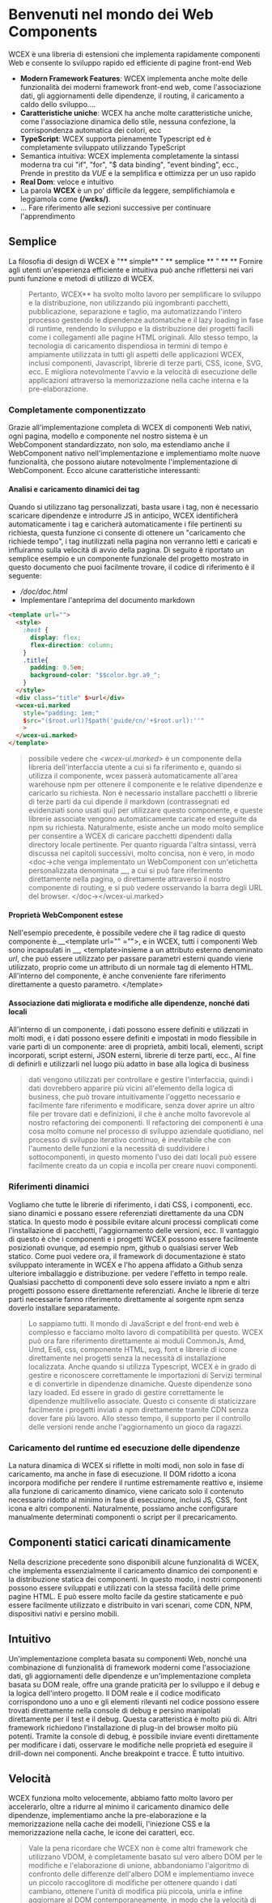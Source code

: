 <!--DESC: {"icon":"explore"} -->
<p align="center"><svg width=8em src="/logo.svg" ></svg></p>

# Benvenuti nel mondo dei Web Components

WCEX è una libreria di estensioni che implementa rapidamente componenti Web e consente lo sviluppo rapido ed efficiente di pagine front-end Web

- **Modern Framework Features**: WCEX implementa anche molte delle funzionalità dei moderni framework front-end web, come l'associazione dati, gli aggiornamenti delle dipendenze, il routing, il caricamento a caldo dello sviluppo....
- **Caratteristiche uniche**: WCEX ha anche molte caratteristiche uniche, come l'associazione dinamica dello stile, nessuna confezione, la corrispondenza automatica dei colori, ecc
- **TypeScript**: WCEX supporta pienamente Typescript ed è completamente sviluppato utilizzando TypeScript
- Semantica intuitiva: WCEX implementa completamente la sintassi moderna tra cui "if", "for", "$ data binding", "event binding", ecc., Prende in prestito da *VUE* e la semplifica e ottimizza per un uso rapido
- **Real Dom**: veloce e intuitivo
- La parola **WCEX** è un po' difficile da leggere, semplifichiamola e leggiamola come **(/wɛks/)**.
- ... Fare riferimento alle sezioni successive per continuare l'apprendimento

## Semplice

La filosofia di design di WCEX è "** simple** " ** semplice ** " ** **
Fornire agli utenti un'esperienza efficiente e intuitiva può anche riflettersi nei vari punti funzione e metodi di utilizzo di WCEX.

> Pertanto, WCEX** ha svolto molto lavoro per semplificare lo sviluppo e la distribuzione, non utilizzando più ingombranti pacchetti, pubblicazione, separazione e taglio, ma automatizzando l'intero processo gestendo le dipendenze automatiche e il lazy loading in fase di runtime, rendendo lo sviluppo e la distribuzione dei progetti facili come i collegamenti alle pagine HTML originali. Allo stesso tempo, la tecnologia di caricamento dispendiosa in termini di tempo è ampiamente utilizzata in tutti gli aspetti delle applicazioni WCEX, inclusi componenti, Javascript, librerie di terze parti, CSS, icone, SVG, ecc. E migliora notevolmente l'avvio e la velocità di esecuzione delle applicazioni attraverso la memorizzazione nella cache interna e la pre-elaborazione.

### Completamente componentizzato

Grazie all'implementazione completa di WCEX di componenti Web nativi, ogni pagina, modello e componente nel nostro sistema è un WebComponent standardizzato, non solo, ma estendiamo anche il WebComponent nativo nell'implementazione e implementiamo molte nuove funzionalità, che possono aiutare notevolmente l'implementazione di WebComponent. Ecco alcune caratteristiche interessanti:

#### Analisi e caricamento dinamici dei tag

Quando si utilizzano tag personalizzati, basta usare i tag, non è necessario scaricare dipendenze e introdurre JS in anticipo, WCEX identificherà automaticamente i tag e caricherà automaticamente i file pertinenti su richiesta, questa funzione ci consente di ottenere un "caricamento che richiede tempo", i tag inutilizzati nella pagina non verranno letti e caricati e influiranno sulla velocità di avvio della pagina. Di seguito è riportato un semplice esempio e un componente funzionale del progetto mostrato in questo documento che puoi facilmente trovare, il codice di riferimento è il seguente:
- _/doc/doc.html_
- Implementare l'anteprima del documento markdown
```html
<template url="">
  <style>
    :host {
      display: flex;
      flex-direction: column;
    }
    .title{
      padding: 0.5em;
      background-color: "$$color.bgr.a9_";
    }
  </style>
  <div class="title" $>url</div>
  <wcex-ui.marked 
    style="padding: 1em;" 
    $src="($root.url)?$path('guide/cn/'+$root.url):''"
    >
  </wcex-ui.marked>
</template>
```

> possibile vedere che _\<wcex-ui.marked\>_ è un componente della libreria dell'interfaccia utente a cui si fa riferimento e, quando si utilizza il componente, wcex passerà automaticamente all'area warehouse npm per ottenere il componente e le relative dipendenze e caricarlo su richiesta. Non è necessario installare pacchetti o librerie di terze parti da cui dipende il markdown (contrassegnati ed evidenziati sono usati qui) per utilizzare questo componente, e queste librerie associate vengono automaticamente caricate ed eseguite da npm su richiesta. Naturalmente, esiste anche un modo molto semplice per consentire a WCEX di caricare pacchetti dipendenti dalla directory locale pertinente. Per quanto riguarda l'altra sintassi, verrà discussa nei capitoli successivi, molto concisa, non è vero, in modo <doc-\>che venga implementato un WebComponent con un'etichetta personalizzata denominata _\_, a cui si può fare riferimento direttamente nella pagina, o direttamente attraverso il nostro componente di routing, e si può vedere osservando la barra degli URL del browser. </doc-\></wcex-ui.marked\>

#### Proprietà WebComponent estese
Nell'esempio precedente, è possibile vedere che il tag radice di questo componente è _\_<template url="" \="">, e in WCEX, tutti i componenti Web sono incapsulati in _\_, <template\>insieme a un attributo esterno denominato _url_, che può essere utilizzato per passare parametri esterni quando viene utilizzato, proprio come un attributo di un normale tag di elemento HTML. All'interno del componente, è anche conveniente fare riferimento direttamente a questo parametro. </template\></template>


#### Associazione dati migliorata e modifiche alle dipendenze, nonché dati locali
All'interno di un componente, i dati possono essere definiti e utilizzati in molti modi, e i dati possono essere definiti e impostati in modo flessibile in varie parti di un componente: aree di proprietà, ambiti locali, elementi, script incorporati, script esterni, JSON esterni, librerie di terze parti, ecc., Al fine di definirli e utilizzarli nel luogo più adatto in base alla logica di business
> dati vengono utilizzati per controllare e gestire l'interfaccia, quindi i dati dovrebbero apparire più vicini all'elemento della logica di business, che può trovare intuitivamente l'oggetto necessario e facilmente fare riferimento e modificare, senza dover aprire un altro file per trovare dati e definizioni, il che è anche molto favorevole al nostro refactoring dei componenti. Il refactoring dei componenti è una cosa molto comune nel processo di sviluppo aziendale quotidiano, nel processo di sviluppo iterativo continuo, è inevitabile che con l'aumento delle funzioni e la necessità di suddividere i sottocomponenti, in questo momento l'uso dei dati locali può essere facilmente creato da un copia e incolla per creare nuovi componenti.

### Riferimenti dinamici
Vogliamo che tutte le librerie di riferimento, i dati CSS, i componenti, ecc. siano dinamici e possano essere referenziati direttamente da una CDN statica. In questo modo è possibile evitare alcuni processi complicati come l'installazione di pacchetti, l'aggiornamento delle versioni, ecc. Il vantaggio di questo è che i componenti e i progetti WCEX possono essere facilmente posizionati ovunque, ad esempio npm, github o qualsiasi server Web statico. Come puoi vedere ora, il framework di documentazione è stato sviluppato interamente in WCEX e l'ho appena affidato a Github senza ulteriore imballaggio e distribuzione. per vedere l'effetto in tempo reale. Qualsiasi pacchetto di componenti deve solo essere inviato a npm e altri progetti possono essere direttamente referenziati. Anche le librerie di terze parti necessarie fanno riferimento direttamente al sorgente npm senza doverlo installare separatamente.

> Lo sappiamo tutti. Il mondo di JavaScript e del front-end web è complesso e facciamo molto lavoro di compatibilità per questo. WCEX può ora fare riferimento direttamente ai moduli CommonJs, Amd, Umd, Es6, css, componente HTML, svg, font e librerie di icone direttamente nei progetti senza la necessità di installazione localizzata. Anche quando si utilizza Typescript, WCEX è in grado di gestire e riconoscere correttamente le importazioni di Servizi terminal e di convertirle in dipendenze dinamiche. Queste dipendenze sono lazy loaded. Ed essere in grado di gestire correttamente le dipendenze multilivello associate. Questo ci consente di staticizzare facilmente i progetti inviati a npm direttamente tramite CDN senza dover fare più lavoro. Allo stesso tempo, il supporto per il controllo delle versioni rende anche l'aggiornamento un gioco da ragazzi.

### Caricamento del runtime ed esecuzione delle dipendenze
La natura dinamica di WCEX si riflette in molti modi, non solo in fase di caricamento, ma anche in fase di esecuzione. Il DOM ridotto a icona incorpora modifiche per rendere il runtime estremamente reattivo e, insieme alla funzione di caricamento dinamico, viene caricato solo il contenuto necessario ridotto al minimo in fase di esecuzione, inclusi JS, CSS, font icona e altri componenti. Naturalmente, possiamo anche configurare manualmente determinati componenti o script per il precaricamento.

## Componenti statici caricati dinamicamente
Nella descrizione precedente sono disponibili alcune funzionalità di WCEX, che implementa essenzialmente il caricamento dinamico dei componenti e la distribuzione statica dei componenti. In questo modo, i nostri componenti possono essere sviluppati e utilizzati con la stessa facilità delle prime pagine HTML. E può essere molto facile da gestire staticamente e può essere facilmente utilizzato e distribuito in vari scenari, come CDN, NPM, dispositivi nativi e persino mobili.

## Intuitivo
Un'implementazione completa basata su componenti Web, nonché una combinazione di funzionalità di framework moderni come l'associazione dati, gli aggiornamenti delle dipendenze e un'implementazione completa basata su DOM reale, offre una grande praticità per lo sviluppo e il debug e la logica dell'intero progetto. Il DOM reale e il codice modificato corrispondono uno a uno e gli elementi rilevanti nel codice possono essere trovati direttamente nella console di debug e persino manipolati direttamente per il test e il debug. Questa caratteristica è molto più di. Altri framework richiedono l'installazione di plug-in del browser molto più potenti. Tramite la console di debug, è possibile inviare eventi direttamente per modificare i dati, osservare le modifiche nelle proprietà ed eseguire il drill-down nei componenti. Anche breakpoint e tracce. È tutto intuitivo.

## Velocità
WCEX funziona molto velocemente, abbiamo fatto molto lavoro per accelerarlo, oltre a ridurre al minimo il caricamento dinamico delle dipendenze, implementiamo anche la pre-elaborazione e la memorizzazione nella cache dei modelli, l'iniezione CSS e la memorizzazione nella cache, le icone dei caratteri, ecc.
> Vale la pena ricordare che WCEX non è come altri framework che utilizzano VDOM, è completamente basato sul vero albero DOM per le modifiche e l'elaborazione di unione, abbandoniamo l'algoritmo di confronto delle differenze dell'albero DOM e implementiamo invece un piccolo raccoglitore di modifiche per ottenere quando i dati cambiano, ottenere l'unità di modifica più piccola, unirla e infine aggiornare al DOM contemporaneamente, in modo che la velocità di risposta al sistema sia notevolmente migliorata.

## Sviluppo progressivo
A differenza di altri framework, WCEX non ha una forte preferenza di linguaggio, che si tratti di HTML, Javscript, Typescript, ecc., È una scelta di sviluppo che supportiamo e consigliamo, ma man mano che il progetto si evolve, è un processo di sviluppo graduale che va dal semplice al complesso e poi diviso e ricostruito. In questo processo, segui il concetto di **Good Cat**, implementazione rapida, logica semplificata e comodo aggiornamento iterativo.

> Di solito lo facciamo nei nostri progetti:
> - In primo luogo, pagine logicamente semplici, di solito in puro _HTML_, cercano di evitare l'uso di Javascript, perché questo porterà alla definizione di nomi di variabili e riferimenti separati, sembra stanco;
> - In secondo luogo, con l'aumentare della complessità del business, specialmente quando l'istruzione JS inline è lunga, migrare JS al _HTML tag_ di script inline e utilizzare la sintassi Javascript, in modo che ci possa essere un controllo della sintassi di base e una migliore formattazione;
> - In terzo luogo, man mano che l'attività aumenta ulteriormente e il numero di righe di codice aumenta, generalmente controlliamo _inlining JavaScript_ All'interno di 50 righe, Js viene suddiviso in file Typescript indipendenti e completa il tipo. Con il supporto di _WCEX_, questo lavoro sarebbe facile;
> - Infine, il componente è più grande, e questo è quando il componente viene diviso in modo indipendente



## Consegna a basso costo
Il ciclo di vita di un prodotto software è più complesso, WCEX considera come ottenere una semplificazione e un'ottimizzazione complessive nell'intero ciclo di vita del prodotto software, compresa la catena di sviluppo e debug. Testare le versioni di distribuzione e le modifiche successive. Iterazione della versione e molti altri collegamenti. Ottimizza e semplifica questi collegamenti. Può migliorare notevolmente l'efficienza del nostro sviluppo. Ciò riduce il costo dell'intero ciclo di sviluppo del software. Pertanto, molte delle funzionalità che progettiamo sono correlate a questi. Nei capitoli seguenti. Probabilmente vedrai alcune app interessanti in ogni passaggio.
> Ad esempio, in base alle caratteristiche delle dipendenze dinamiche e del caricamento, è possibile ottenere moduli multicomponente e aggiornamenti rapidi collaborativi di rete collaborativa multipersona nello sviluppo del team e questi aggiornamenti si basano su aggiornamenti locali. Le modifiche di tutti si riflettono nella tua anteprima live in tempo reale

> Attraverso la funzionalità dei componenti statici WCEX, puoi persino utilizzare direttamente npm e GitHub come blog personale, in modo che non ci sia bisogno di server e nessun costo di traffico, quanto buono.

> Questo documento fa proprio questo, con framework e componenti scritti in WCEX, fa riferimento ad alcuni pacchetti di terze parti già pronti su NPM e parte del contenuto è scritto in markdown. Alla fine è stato rilasciato direttamente su NPM, attraverso un CDN pubblico gratuito, che è ciò che può essere visto ora.

## Altro
C'è un piccolo pulsante nell'angolo in alto a destra, puoi sperimentare le caratteristiche di WCEX _Semantic Real-time Color Matching_, scegli il tuo colore preferito.

Inoltre, è possibile vedere che questo documento utilizza caratteri cinesi speciali e WCEX implementa anche il caricamento dispendioso in termini di tempo dei caratteri cinesi di grandi dimensioni. L'usabilità di utilizzare una varietà di caratteri cinesi nel browser è notevolmente migliorata e i dettagli del caricamento dei caratteri possono essere visualizzati nella console di debug e l'uso di questo carattere cinese non dipende da altri servizi API di terze parti sono anche completamente statici e supportano offline, e ci sarà un capitolo dedicato al supporto e all'ottimizzazione del caricamento dei caratteri cinesi Progetto di riferimento: [https://github.com/wc-ex/cn-fontsource]( https://github.com/wc-ex/cn-fontsource)
